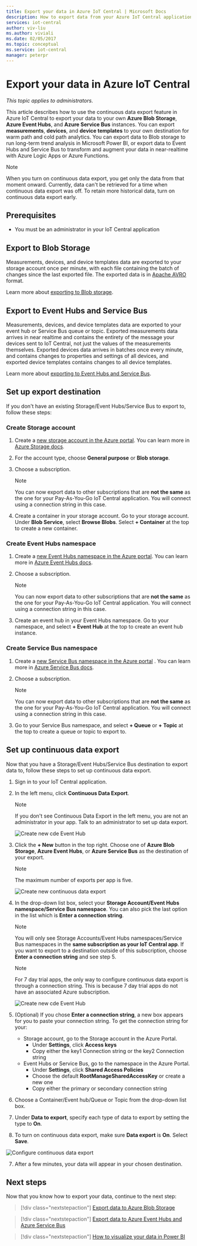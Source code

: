 ```yaml
---
title: Export your data in Azure IoT Central | Microsoft Docs
description: How to export data from your Azure IoT Central application
services: iot-central
author: viv-liu
ms.author: viviali
ms.date: 02/05/2017
ms.topic: conceptual
ms.service: iot-central
manager: peterpr
---
```


# Export your data in Azure IoT Central

*This topic applies to administrators.*

This article describes how to use the continuous data export feature in Azure IoT Central to export your data to your own **Azure Blob Storage**, **Azure Event Hubs**, and **Azure Service Bus** instances. You can export **measurements**, **devices**, and **device templates** to your own destination for warm path and cold path analytics. You can export data to Blob storage to run long-term trend analysis in Microsoft Power BI, or export data to Event Hubs and Service Bus to transform and augment your data in near-realtime with Azure Logic Apps or Azure Functions.

> [!Note]
> When you turn on continuous data export, you get only the data from that moment onward. Currently, data can't be retrieved for a time when continuous data export was off. To retain more historical data, turn on continuous data export early.

## Prerequisites

- You must be an administrator in your IoT Central application

## Export to Blob Storage

Measurements, devices, and device templates data are exported to your storage account once per minute, with each file containing the batch of changes since the last exported file. The exported data is in [Apache AVRO](https://avro.apache.org/docs/current/index.html) format.

Learn more about [exporting to Blob storage](howto-export-data-blob-storage.md).

## Export to Event Hubs and Service Bus

Measurements, devices, and device templates data are exported to your event hub or Service Bus queue or topic. Exported measurements data arrives in near realtime and contains the entirety of the message your devices sent to IoT Central, not just the values of the measurements themselves. Exported devices data arrives in batches once every minute, and contains changes to properties and settings of all devices, and exported device templates contains changes to all device templates.


Learn more about [exporting to Event Hubs and Service Bus](howto-export-data-event-hubs-service-bus.md).

## Set up export destination

If you don't have an existing Storage/Event Hubs/Service Bus to export to, follow these steps:

### Create Storage account

1. Create a [new storage account in the Azure portal](https://ms.portal.azure.com/#create/Microsoft.StorageAccount-ARM). You can learn more in [Azure Storage docs](https://aka.ms/blobdocscreatestorageaccount).
2. For the account type, choose **General purpose** or **Blob storage**.
3. Choose a subscription. 

    > [!Note] 
    > You can now export data to other subscriptions that are **not the same** as the one for your Pay-As-You-Go IoT Central application. You will connect using a connection string in this case.

4. Create a container in your storage account. Go to your storage account. Under **Blob Service**, select **Browse Blobs**. Select **+ Container** at the top to create a new container.

### Create Event Hubs namespace

1. Create a [new Event Hubs namespace in the Azure portal](https://ms.portal.azure.com/#create/Microsoft.EventHub). You can learn more in [Azure Event Hubs docs](https://docs.microsoft.com/azure/event-hubs/event-hubs-create).
2. Choose a subscription. 

    > [!Note] 
    > You can now export data to other subscriptions that are **not the same** as the one for your Pay-As-You-Go IoT Central application. You will connect using a connection string in this case.
3. Create an event hub in your Event Hubs namespace. Go to your namespace, and select **+ Event Hub** at the top to create an event hub instance.

### Create Service Bus namespace

1. Create a [new Service Bus namespace in the Azure portal](https://ms.portal.azure.com/#create/Microsoft.ServiceBus.1.0.5) . You can learn more in [Azure Service Bus docs](https://docs.microsoft.com/azure/service-bus-messaging/service-bus-create-namespace-portal).
2. Choose a subscription. 

    > [!Note] 
    > You can now export data to other subscriptions that are **not the same** as the one for your Pay-As-You-Go IoT Central application. You will connect using a connection string in this case.

3. Go to your Service Bus namespace, and select **+ Queue** or **+ Topic** at the top to create a queue or topic to export to.

## Set up continuous data export

Now that you have a Storage/Event Hubs/Service Bus destination to export data to, follow these steps to set up continuous data export. 

1. Sign in to your IoT Central application.

2. In the left menu, click **Continuous Data Export**.

    > [!Note]
    > If you don't see Continuous Data Export in the left menu, you are not an administrator in your app. Talk to an administrator to set up data export.

    ![Create new cde Event Hub](media/howto-export-data/export_menu.png)

3. Click the **+ New** button in the top right. Choose one of **Azure Blob Storage**, **Azure Event Hubs**, or **Azure Service Bus** as the destination of your export. 

    > [!NOTE] 
    > The maximum number of exports per app is five. 

    ![Create new continuous data export](media/howto-export-data/export_new.png)

4. In the drop-down list box, select your **Storage Account/Event Hubs namespace/Service Bus namespace**. You can also pick the last option in the list which is **Enter a connection string**. 

    > [!NOTE] 
    > You will only see Storage Accounts/Event Hubs namespaces/Service Bus namespaces in the **same subscription as your IoT Central app**. If you want to export to a destination outside of this subscription, choose **Enter a connection string** and see step 5.

    > [!NOTE] 
    > For 7 day trial apps, the only way to configure continuous data export is through a connection string. This is because 7 day trial apps do not have an associated Azure subscription.

    ![Create new cde Event Hub](media/howto-export-data/export_create.png)

5. (Optional) If you chose **Enter a connection string**, a new box appears for you to paste your connection string. To get the connection string for your:
    - Storage account, go to the Storage account in the Azure Portal.
        - Under **Settings**, click **Access keys**
        - Copy either the key1 Connection string or the key2 Connection string
    - Event Hubs or Service Bus, go to the namespace in the Azure Portal.
        - Under **Settings**, click **Shared Access Policies**
        - Choose the default **RootManageSharedAccessKey** or create a new one
        - Copy either the primary or secondary connection string
 
6. Choose a Container/Event hub/Queue or Topic from the drop-down list box.

7. Under **Data to export**, specify each type of data to export by setting the type to **On**.

6. To turn on continuous data export, make sure **Data export** is **On**. Select **Save**.

  ![Configure continuous data export](media/howto-export-data/export_list.png)

7. After a few minutes, your data will appear in your chosen destination.

## Next steps

Now that you know how to export your data, continue to the next step:

> [!div class="nextstepaction"]
> [Export data to Azure Blob Storage](howto-export-data-blob-storage.md)

> [!div class="nextstepaction"]
> [Export data to Azure Event Hubs and Azure Service Bus](howto-export-data-event-hubs-service-bus.md)

> [!div class="nextstepaction"]
> [How to visualize your data in Power BI](howto-connect-powerbi.md)
